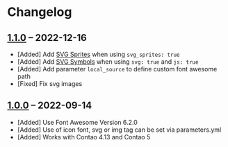 # Changelog

[//]: <> (
Types of changes
    Added for new Addeds.
    Changed for changes in existing functionality.
    Deprecated for soon-to-be removed Addeds.
    Removed for now removed Addeds.
    Fixed for any bug fixes.
    Security in case of vulnerabilities.
)

## [1.1.0](https://github.com/contao-themes-net/font-awesome-inserttag-bundle/tree/1.1.0) – 2022-12-16

- [Added] Add [SVG Sprites](https://fontawesome.com/docs/web/add-icons/svg-sprites) when using `svg_sprites: true`
- [Added] Add [SVG Symbols](https://fontawesome.com/docs/web/add-icons/svg-symbols) when using `svg: true` and `js: true`
- [Added] Add parameter `local_source` to define custom font awesome path
- [Fixed] Fix svg images

## [1.0.0](https://github.com/contao-themes-net/font-awesome-inserttag-bundle/tree/1.0.0) – 2022-09-14

- [Added] Use Font Awesome Version 6.2.0
- [Added] Use of icon font, svg or img tag can be set via parameters.yml
- [Added] Works with Contao 4.13 and Contao 5
